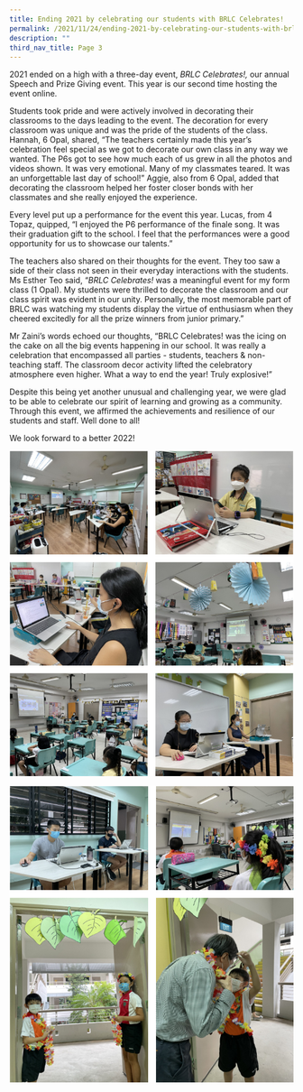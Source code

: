 ```yaml
---
title: Ending 2021 by celebrating our students with BRLC Celebrates!
permalink: /2021/11/24/ending-2021-by-celebrating-our-students-with-brlc-celebrates/
description: ""
third_nav_title: Page 3
---
```

<p>2021 ended on a high with a three-day event,&nbsp;<em>BRLC Celebrates!,</em>&nbsp;our annual Speech and Prize Giving event. This year is our second time hosting the event online.</p>
<p>Students took pride and were actively involved in decorating their classrooms to the days leading to the event. The decoration for every classroom was unique and was the pride of the students of the class. Hannah, 6 Opal, shared, &ldquo;The teachers certainly made this year&rsquo;s celebration feel special as we got to decorate our own class in any way we wanted. The P6s got to see how much each of us grew in all the photos and videos shown. It was very emotional. Many of my classmates teared. It was an unforgettable last day of school!&rdquo; Aggie, also from 6 Opal, added that decorating the classroom helped her foster closer bonds with her classmates and she really enjoyed the experience.</p>
<p>Every level put up a performance for the event this year. Lucas, from 4 Topaz, quipped, &ldquo;I enjoyed the P6 performance of the finale song. It was their graduation gift to the school. I feel that the performances were a good opportunity for us to showcase our talents.&rdquo;</p>
<p>The teachers also shared on their thoughts for the event. They too saw a side of their class not seen in their everyday interactions with the students. Ms Esther Teo said, &ldquo;<em>BRLC Celebrates!&nbsp;</em>was a meaningful event for my form class (1 Opal). My students were thrilled to decorate the classroom and our class spirit was evident in our unity. Personally, the most memorable part of BRLC was watching my students display the virtue of enthusiasm when they cheered excitedly for all the prize winners from junior primary.&rdquo;</p>
<p>Mr Zaini&rsquo;s words echoed our thoughts, &ldquo;BRLC Celebrates! was the icing on the cake on all the big events happening in our school. It was really a celebration that encompassed all parties - students, teachers &amp; non-teaching staff. The classroom decor activity lifted the celebratory atmosphere even higher. What a way to end the year! Truly explosive!&rdquo;</p>
<p>Despite this being yet another unusual and challenging year, we were glad to be able to celebrate our spirit of learning and growing as a community. Through this event, we affirmed the achievements and resilience of our students and staff. Well done to all!</p>
<p>We look forward to a better 2022!</p>

![](/images/ending1.png)

![](/images/ending2.png)
